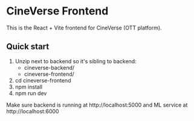 # CineVerse Frontend

This is the React + Vite frontend for CineVerse (OTT platform).

## Quick start

1. Unzip next to backend so it's sibling to backend:
   - cineverse-backend/
   - cineverse-frontend/
2. cd cineverse-frontend
3. npm install
4. npm run dev

Make sure backend is running at http://localhost:5000 and ML service at http://localhost:6000
